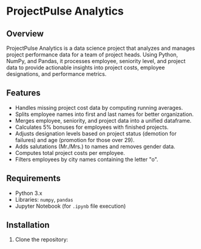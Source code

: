 # ProjectPulse Analytics

## Overview
ProjectPulse Analytics is a data science project that analyzes and manages project performance data for a team of project heads. Using Python, NumPy, and Pandas, it processes employee, seniority level, and project data to provide actionable insights into project costs, employee designations, and performance metrics.

## Features
- Handles missing project cost data by computing running averages.
- Splits employee names into first and last names for better organization.
- Merges employee, seniority, and project data into a unified dataframe.
- Calculates 5% bonuses for employees with finished projects.
- Adjusts designation levels based on project status (demotion for failures) and age (promotion for those over 29).
- Adds salutations (Mr./Mrs.) to names and removes gender data.
- Computes total project costs per employee.
- Filters employees by city names containing the letter "o".

## Requirements
- Python 3.x
- Libraries: `numpy`, `pandas`
- Jupyter Notebook (for `.ipynb` file execution)

## Installation
1. Clone the repository:
